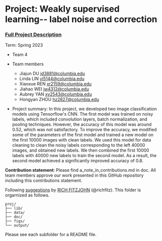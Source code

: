 # Project: Weakly supervised learning-- label noise and correction


### [Full Project Description](doc/project3_desc.md)

Term: Spring 2023

+ Team 4
+ Team members
	+ Jiajun DU  jd3881@columbia.edu
	+ Linda LIN  yl5144@columbia.edu
	+ Xiaoxue REN  xr2159@columbia.edu
	+ Jiahao WEI  jw4312@columbia.edu
	+ Aubrey YAN  xy2543@columbia.edu
	+ Hongyan ZHOU  hz2827@columbia.edu

+ Project summary: In this project, we developed two image classification models using Tensorflow's CNN. The first model was trained on noisy labels, which included convolution layers, batch normalization, and pooling techniques. However, the accuracy of this model was around 0.52, which was not satisfactory. To improve the accuracy, we modified some of the parameters of the first model and trained a new model on the first 10000 images with clean labels. We used this model for data cleaning to clean the noisy labels corresponding to the left 40000 images, and obtained new labels. We then combined the first 10000 labels with 40000 new labels to train the second model. As a result, the second model achieved a significantly improved accuracy of 0.8.
	

**Contribution statement**: Please find a_note_in_contributions.md in doc. All team members approve our work presented in this GitHub repository including this contributions statement. 

Following [suggestions](http://nicercode.github.io/blog/2013-04-05-projects/) by [RICH FITZJOHN](http://nicercode.github.io/about/#Team) (@richfitz). This folder is orgarnized as follows.

```
proj/
├── lib/
├── data/
├── doc/
├── figs/
└── output/
```

Please see each subfolder for a README file.
